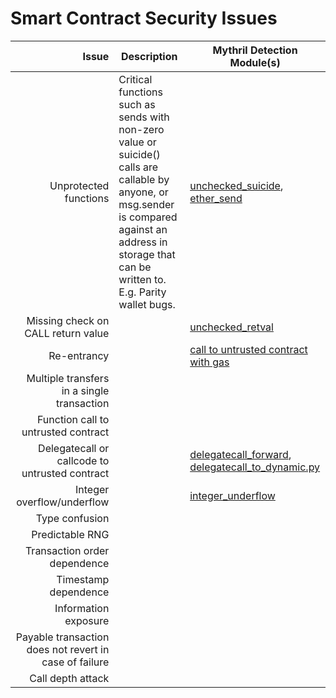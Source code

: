# Smart Contract Security Issues

| Issue | Description | Mythril Detection Module(s) |
|------:|-------------|------------|
|Unprotected functions| Critical functions such as sends with non-zero value or suicide() calls are callable by anyone, or msg.sender is compared against an address in storage that can be written to. E.g. Parity wallet bugs. | [unchecked_suicide](mythril/analysis/modules/unchecked_suicide.py), [ether_send](mythril/analysis/modules/ether_send.py)          |
|Missing check on CALL return value|          | [unchecked_retval](mythril/analysis/modules/unchecked_retval.py)
|Re-entrancy|                        | [call to untrusted contract with gas](mythril/analysis/modules/call_to_dynamic_with_gas.py) |
|Multiple transfers in a single transaction|             |           |           |
|Function call to untrusted contract|             |           |[call to untrusted contract with gas](mythril/analysis/modules/call_to_dynamic_with_gas.py) |
|Delegatecall or callcode to untrusted contract|                   | [delegatecall_forward](mythril/analysis/modules/delegatecall_forward.py), [delegatecall_to_dynamic.py](mythril/analysis/modules/delegatecall_to_dynamic.py) |
|Integer overflow/underflow|                        | [integer_underflow](mythril/analysis/modules/integer_underflow.py)          |
|Type confusion|                        |           |
|Predictable RNG|                        |           |
|Transaction order dependence|             |           |           |
|Timestamp dependence|                        |           |
|Information exposure|                        |           |
|Payable transaction does not revert in case of failure | | |
|Call depth attack|                        |           |
